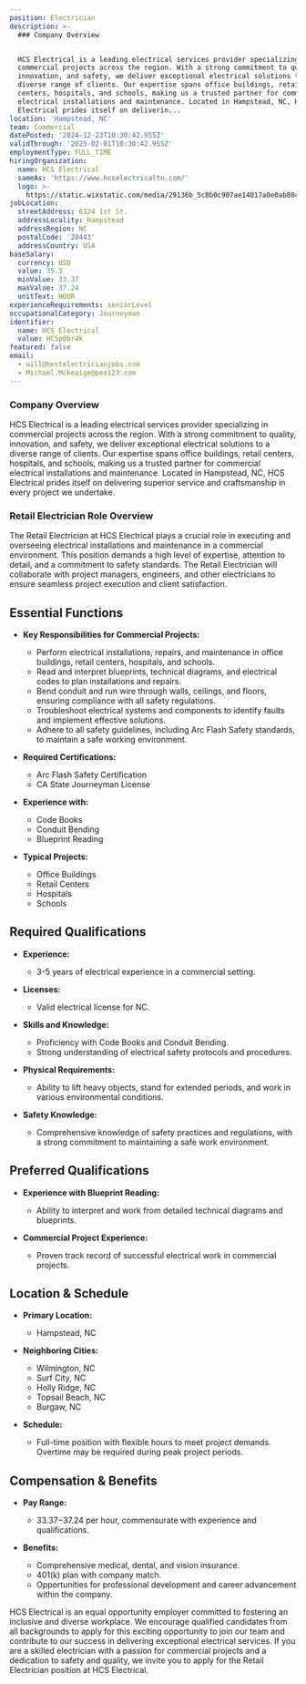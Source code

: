 ```yaml
---
position: Electrician
description: >-
  ### Company Overview


  HCS Electrical is a leading electrical services provider specializing in
  commercial projects across the region. With a strong commitment to quality,
  innovation, and safety, we deliver exceptional electrical solutions to a
  diverse range of clients. Our expertise spans office buildings, retail
  centers, hospitals, and schools, making us a trusted partner for commercial
  electrical installations and maintenance. Located in Hampstead, NC, HCS
  Electrical prides itself on deliverin...
location: 'Hampstead, NC'
team: Commercial
datePosted: '2024-12-23T10:30:42.955Z'
validThrough: '2025-02-01T10:30:42.955Z'
employmentType: FULL_TIME
hiringOrganization:
  name: HCS Electrical
  sameAs: 'https://www.hcselectricaltn.com/'
  logo: >-
    https://static.wixstatic.com/media/29136b_5c8b0c907ae14017a0e0ab8046606ac9~mv2.png/v1/crop/x_63,y_193,w_388,h_118/fill/w_398,h_120,al_c,lg_1,q_85,enc_avif,quality_auto/Android%20Playstore%20Logo.png
jobLocation:
  streetAddress: 6124 1st St.
  addressLocality: Hampstead
  addressRegion: NC
  postalCode: '28443'
  addressCountry: USA
baseSalary:
  currency: USD
  value: 35.3
  minValue: 33.37
  maxValue: 37.24
  unitText: HOUR
experienceRequirements: seniorLevel
occupationalCategory: Journeyman
identifier:
  name: HCS Electrical
  value: HCSp0br4k
featured: false
email:
  - will@bestelectricianjobs.com
  - Michael.Mckeaige@pes123.com
---
```




### Company Overview

HCS Electrical is a leading electrical services provider specializing in commercial projects across the region. With a strong commitment to quality, innovation, and safety, we deliver exceptional electrical solutions to a diverse range of clients. Our expertise spans office buildings, retail centers, hospitals, and schools, making us a trusted partner for commercial electrical installations and maintenance. Located in Hampstead, NC, HCS Electrical prides itself on delivering superior service and craftsmanship in every project we undertake.

### Retail Electrician Role Overview

The Retail Electrician at HCS Electrical plays a crucial role in executing and overseeing electrical installations and maintenance in a commercial environment. This position demands a high level of expertise, attention to detail, and a commitment to safety standards. The Retail Electrician will collaborate with project managers, engineers, and other electricians to ensure seamless project execution and client satisfaction.

## Essential Functions

- **Key Responsibilities for Commercial Projects:**  
  - Perform electrical installations, repairs, and maintenance in office buildings, retail centers, hospitals, and schools.
  - Read and interpret blueprints, technical diagrams, and electrical codes to plan installations and repairs.
  - Bend conduit and run wire through walls, ceilings, and floors, ensuring compliance with all safety regulations.
  - Troubleshoot electrical systems and components to identify faults and implement effective solutions.
  - Adhere to all safety guidelines, including Arc Flash Safety standards, to maintain a safe working environment.

- **Required Certifications:**  
  - Arc Flash Safety Certification
  - CA State Journeyman License

- **Experience with:**  
  - Code Books
  - Conduit Bending
  - Blueprint Reading

- **Typical Projects:**  
  - Office Buildings
  - Retail Centers
  - Hospitals
  - Schools

## Required Qualifications

- **Experience:**  
  - 3-5 years of electrical experience in a commercial setting.
  
- **Licenses:**  
  - Valid electrical license for NC.
  
- **Skills and Knowledge:**  
  - Proficiency with Code Books and Conduit Bending.
  - Strong understanding of electrical safety protocols and procedures.

- **Physical Requirements:**  
  - Ability to lift heavy objects, stand for extended periods, and work in various environmental conditions.

- **Safety Knowledge:**  
  - Comprehensive knowledge of safety practices and regulations, with a strong commitment to maintaining a safe work environment.

## Preferred Qualifications

- **Experience with Blueprint Reading:**  
  - Ability to interpret and work from detailed technical diagrams and blueprints.

- **Commercial Project Experience:**  
  - Proven track record of successful electrical work in commercial projects.

## Location & Schedule

- **Primary Location:**  
  - Hampstead, NC

- **Neighboring Cities:**  
  - Wilmington, NC
  - Surf City, NC
  - Holly Ridge, NC
  - Topsail Beach, NC
  - Burgaw, NC

- **Schedule:**  
  - Full-time position with flexible hours to meet project demands. Overtime may be required during peak project periods.

## Compensation & Benefits

- **Pay Range:**  
  - $33.37-$37.24 per hour, commensurate with experience and qualifications.

- **Benefits:**  
  - Comprehensive medical, dental, and vision insurance.
  - 401(k) plan with company match.
  - Opportunities for professional development and career advancement within the company.

HCS Electrical is an equal opportunity employer committed to fostering an inclusive and diverse workplace. We encourage qualified candidates from all backgrounds to apply for this exciting opportunity to join our team and contribute to our success in delivering exceptional electrical services. If you are a skilled electrician with a passion for commercial projects and a dedication to safety and quality, we invite you to apply for the Retail Electrician position at HCS Electrical.

